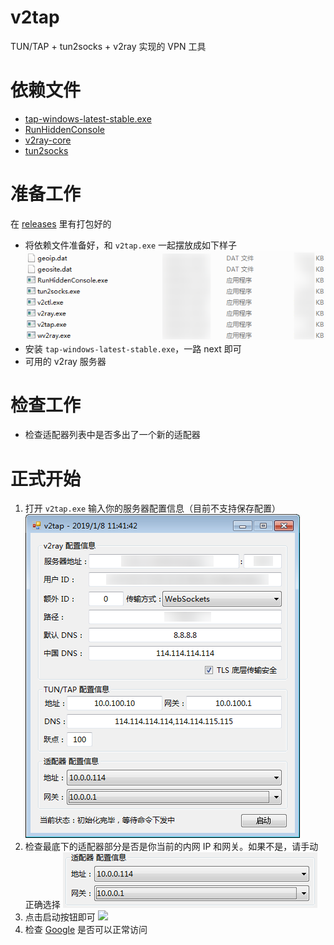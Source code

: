 # v2tap
TUN/TAP + tun2socks + v2ray 实现的 VPN 工具

# 依赖文件
- [tap-windows-latest-stable.exe](https://build.openvpn.net/downloads/releases/latest/tap-windows-latest-stable.exe)
- [RunHiddenConsole](https://redmine.lighttpd.net/attachments/660/RunHiddenConsole.zip)
- [v2ray-core](https://github.com/v2ray/v2ray-core/releases)
- [tun2socks](https://raw.githubusercontent.com/hacking001/v2tap/master/binaries/tun2socks.exe)

# 准备工作
在 [releases](https://github.com/hacking001/v2tap/releases) 里有打包好的
- 将依赖文件准备好，和 `v2tap.exe` 一起摆放成如下样子
![](Screenshots/One.png)
- 安装 `tap-windows-latest-stable.exe`，一路 next 即可
- 可用的 v2ray 服务器

# 检查工作
- 检查适配器列表中是否多出了一个新的适配器

# 正式开始
1. 打开 `v2tap.exe` 输入你的服务器配置信息（目前不支持保存配置）
![](Screenshots/Two.png)
2. 检查最底下的适配器部分是否是你当前的内网 IP 和网关。如果不是，请手动正确选择
![](Screenshots/Three.png)
3. 点击启动按钮即可
![](Screenshots/Four.png)
4. 检查 [Google](https://www.google.com/ncr) 是否可以正常访问